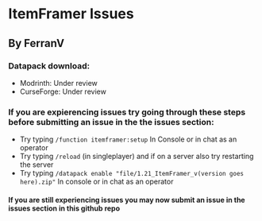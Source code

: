 # ItemFramer Issues
## By FerranV

### Datapack download:
* Modrinth: Under review
* CurseForge: Under review

### If you are expierencing issues try going through these steps before submitting an issue in the the issues section:
   * Try typing ``/function itemframer:setup`` In Console or in chat as an operator
   * Try typing ``/reload`` (in singleplayer) and if on a server also try restarting the server
   * Try typing ``/datapack enable "file/1.21_ItemFramer_v(version goes here).zip"`` In console or in chat as an operator

   #### If you are still experiencing issues you may now submit an issue in the issues section in this github repo

